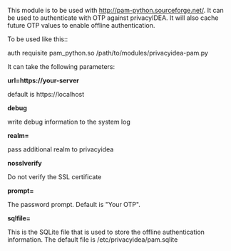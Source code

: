 This module is to be used with http://pam-python.sourceforge.net/.
It can be used to authenticate with OTP against privacyIDEA. It will also 
cache future OTP values to enable offline authentication.

To be used like this::

   auth   requisite    pam_python.so /path/to/modules/privacyidea-pam.py

It can take the following parameters:

**url=https://your-server** 

   default is https://localhost
  
**debug**

   write debug information to the system log
   
**realm=<realm>**

   pass additional realm to privacyidea
   
**nosslverify**

   Do not verify the SSL certificate
   
**prompt=<Prompt>**

   The password prompt. Default is "Your OTP".
   
**sqlfile=<file>**

   This is the SQLite file that is used to store the offline authentication 
   information.
   The default file is /etc/privacyidea/pam.sqlite
